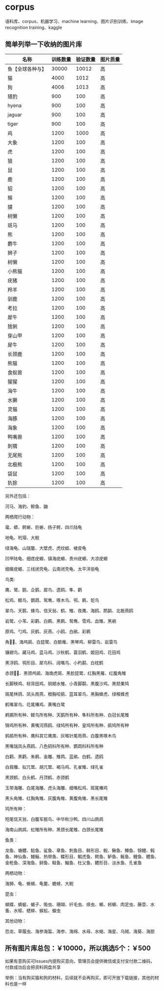 # corpus
语料库、corpus、机器学习、machine learning、图片识别训练、Image recognition training、kaggle
## 简单列举一下收纳的图片库
|  名称   | 训练数量| 验证数量  | 图片质量  |
|  ----  | ----| ----  | ----  |
| 鱼【全球各种与】  | 30000| 10012 | 高 |
| 猫  | 4000| 1012 | 高 |
| 狗  | 4006| 1013 | 高 |
| 猎豹  | 900| 100 | 高 |
| hyena  | 900| 100 | 高 |
| jaguar  | 900| 100 | 高 |
| tiger  | 900| 100 | 高 |
| 鸡  | 1200| 1000 | 高 |
| 大象  | 1200| 100 | 高 |
| 虎  | 1200| 100 | 高 |
| 狼  | 1200| 100 | 高 |
| 鼠  | 1200| 100 | 高 |
| 鹿  | 1200| 100 | 高 |
| 貂  | 1200| 100 | 高 |
| 猴  | 1200| 100 | 高 |
| 貘  | 1200| 100 | 高 |
| 树懒  | 1200| 100 | 高 |
| 斑马  | 1200| 100 | 高 |
| 熊  | 1200| 100 | 高 |
| 麝牛  | 1200| 100 | 高 |
| 狮子  | 1200| 100 | 高 |
| 树懒  | 1200| 100 | 高 |
| 小熊猫  | 1200| 100 | 高 |
| 疣猪  | 1200| 100 | 高 |
| 羚羊  | 1200| 100 | 高 |
| 驯鹿  | 1200| 100 | 高 |
| 考拉  | 1200| 100 | 高 |
| 犀牛  | 1200| 100 | 高 |
| 猞猁  | 1200| 100 | 高 |
| 穿山甲  | 1200| 100 | 高 |
| 犀牛  | 1200| 100 | 高 |
| 长颈鹿  | 1200| 100 | 高 |
| 熊猫  | 1200| 100 | 高 |
| 食蚁兽  | 1200| 100 | 高 |
| 猩猩  | 1200| 100 | 高 |
| 海牛  | 1200| 100 | 高 |
| 水獭  | 1200| 100 | 高 |
| 灵猫  | 1200| 100 | 高 |
| 海豚  | 1200| 100 | 高 |
| 海象  | 1200| 100 | 高 |
| 鸭嘴兽  | 1200| 100 | 高 |
| 刺猬  | 1200| 100 | 高 |
| 无尾熊  | 1200| 100 | 高 |
| 北极熊  | 1200| 100 | 高 |
| 袋鼠  | 1200| 100 | 高 |
| 犰狳  | 1200| 100 | 高 |


另外还包括：

河马、海豹、鲸鱼、鼬

两栖爬行动物：

鼋、蟒、鳄蜥、巨蜥、扬子鳄、四爪陆龟

地龟、玳瑁、大鲵

绿海龟、山瑞鳖、大壁虎、虎纹蛙、棱皮龟

凹甲陆龟、细痣疣螈、镇海疣螈、贵州疣螈、大凉疣螈

细瘰疣螈、三线闭壳龟、云南闭壳龟、太平洋丽龟

鸟类:

鹰、鹭、鹅、企鹅、犀鸟、遗鸥、隼、鹳

松鸡、鲣鸟、鹦鹉、鸳鸯、啄木鸟、鸮、鹮、鸵鸟

翠鸟、天鹅、蜂鸟、信天翁、鹤、雉、夜鹰、海鸥、鸸鹋、北极燕鸥

岩鹭、小苇、彩鹳、白鹮、黑鹮、鸳鸯、雪鸡、血雉、黑鹇

原鸡、勺鸡、灰鹤、灰燕、小鸥、白鹇、彩鹮

角、海鸬鹚、白琵鹭、白额雁、黑琴鸡、柳雷鸟、岩雷鸟

镰翅鸟、藏马鸡、蓝马鸡、沙秋鹤、蓑羽鹤、姬田鸡、花田鸡

黑浮鸥、鸮形目、犀鸟科、阔嘴鸟、小杓鹬、白枕鹤

赤颈、黑颈鸬鹚、海南虎斑、黑脸琵鹭、红胸黑雁、红腹角雉

长脚秧鸡、棕背田鸡、铜翅水雉、小青脚鹬、黑腹沙鸡、黑颏果鸠

斑尾林鸽、凤头雨燕、橙胸咬鹃、蓝耳翠鸟、黑胸蜂虎、绿喉蜂虎

鹤嘴翠鸟、花尾榛鸡、黄嘴白鹭

鹈鹕所有种、鲣鸟所有种、天鹅所有种、隼科所有种、白冠长尾雉

锦鸡所有种、黄嘴河燕鸥、绿鸠所有种、皇鸠所有种、鹃鸠所有种

鸦鹃所有种、鹰科其它鹰类、灰喉针尾雨燕、白腹黑啄木鸟

黑嘴瑞凤头燕鸥、八色鸫科所有种、鹦鹉科科所有种

白鹳、黑鹳、朱鹮、金雕、雉鹑、蓝鹇、白鹤、遗鸥

白肩雕、拟兀鹫、胡兀鹫、褐马鸡、孔雀雉、绿孔雀

黑颈鹤、白头鹤、丹顶鹤、赤颈鹤

玉带海雕、白尾海雕、虎头海雕、细嘴松鸡、斑尾榛鸡

黑头角雉、红胸角雉、灰腹角雉、黄腹角雉、黑长尾雉

鸨所有种：

短尾信天翁、白腹军舰鸟、中华秋沙鸭、四川山鹧鸪

海南山鹧鸪、虹雉所有种、黑颈长尾雉、白颈长尾雉

鱼类：

龙鱼、塘鳢、鲶鱼、鲨鱼、章鱼、刺鱼目、鲱形目、鲵、鳅鱼、鳟鱼、锦鲤、鲀鱼、神仙鱼、鳗鲡、热带鱼、鲽形目、鰕虎鱼、鳄鱼、鲈鱼、鳐鱼、鲤鱼、鳢鱼、金枪鱼、深海鱼、鲟鱼、鲑鱼、鮋鱼、杜父鱼、鳢形目、淡水鱼、孔雀鱼

两栖动物：

海狮、龟、蜥蜴、龟鳖、蟾蜍、大鲵

昆虫：

蝴蝶、蜻蜓、蝎子、吸虫、珊瑚、纤毛虫、绦虫、螈、蚓螈、肉足虫、藤壶、水蚤、水蛭、蟋蟀、蜈蚣、蝗虫

其他动物：

恐龙、草履虫、海参海蜇、海参、海绵、水母、水螅、海星、乌贼、海葵、海胆




## 所有图片库总包：￥10000，所以挑选5个：￥500
如果有意购买可Issues内提购买意向，管理员会提供微信或支付宝付款二维码，付款成功后会把资料网盘共享

举例：当有购买猫和狗的材料，后续就不会再购买，即可开放下载链接，其他的材料也是一样



